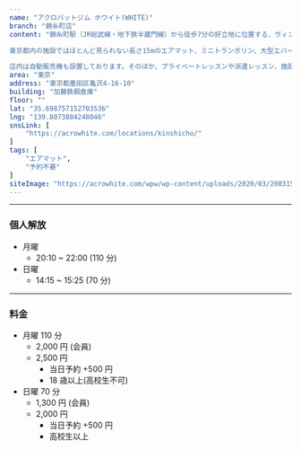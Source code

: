 ```yaml
---
name: "アクロバットジム ホワイト(WHITE)"
branch: "錦糸町店"
content: "錦糸町駅（JR総武線・地下鉄半蔵門線）から徒歩7分の好立地に位置する、ヴィンテージ倉庫をリノベーションしたアクロバットジム。広さ205平米・天井高8m以上と、その規模は都心で最大級となっています。

東京都内の施設ではほとんど見られない長さ15mのエアマット、ミニトランポリン、大型エバーマットなど、施設面も都内随一。ロングチアマットも備えているため、チアタンブリングの練習にも最適です。また、幼児や小学生向けのクラスからパルクール＆トリッキングまで、バク転以外のクラスも豊富に実施しています。

店内は自動販売機も設置しております。そのほか、プライベートレッスンや派遣レッスン、施設レンタルも行っておりますので、お気軽にお問い合わせください。"
area: "東京"
address: "東京都墨田区亀沢4-16-10"
building: "加藤鉄鋼倉庫"
floor: ""
lat: "35.698757152703536"
lng: "139.8073884248046"
snsLink: [
    "https://acrowhite.com/locations/kinshicho/"
]
tags: [
    "エアマット",
    "予約不要"
]
siteImage: "https://acrowhite.com/wpw/wp-content/uploads/2020/03/200315-0007-scaled.jpg"
---
```


---

### 個人解放

- 月曜
  - 20:10 ~ 22:00 (110 分)
- 日曜
  - 14:15 ~ 15:25 (70 分)

---

### 料金

- 月曜 110 分
  - 2,000 円 (会員)
  - 2,500 円
    - 当日予約 +500 円
    - 18 歳以上(高校生不可)
- 日曜 70 分
  - 1,300 円 (会員)
  - 2,000 円
    - 当日予約 +500 円
    - 高校生以上
